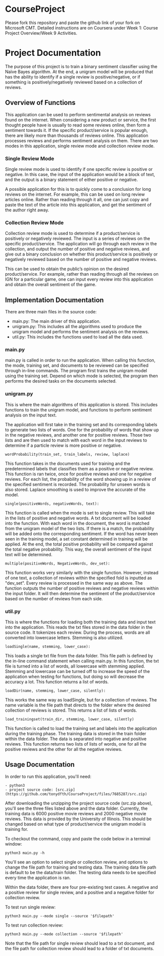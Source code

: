 # CourseProject

Please fork this repository and paste the github link of your fork on Microsoft CMT. Detailed instructions are on Coursera under Week 1: Course Project Overview/Week 9 Activities.

# Project Documentation

The purpose of this project is to train a binary sentiment classifier using the Naïve Bayes algorithm. At the end, a unigram model will be produced that has the ability to identify if a single review is positive/negative, or if something is positively/negatively reviewed based on a collection of reviews.


## Overview of Functions

This application can be used to perform sentimental analysis on reviews found on the internet. When considering a new product or service, the first thought people have is usually to read some reviews online, then form a sentiment towards it. If the specific product/service is popular enough, there are likely more than thousands of reviews online. This application processes reviews and performs sentiment analysis on them. There are two modes in this application, single review mode and collection review mode.

### Single Review Mode

Single review mode is used to identify if one specific review is positive or negative. In this case, the input of the application would be a block of text, and the output is a binary statement of either positive or negative. 

A possible application for this is to quickly come to a conclusion for long reviews on the internet. For example, this can be used on long review articles online. Rather than reading through it all, one can just copy and paste the text of the article into this application, and get the sentiment of the author right away. 

### Collection Review Mode

Collection review mode is used to determine if a product/service is positively or negatively reviewed. The input is a series of reviews on the specific product/service. The application will go through each review in the collection, and output the number of positive and negative reviews, and give out a binary conclusion on whether this product/service is positively or negatively reviewed based on the number of positive and negative reviews. 

This can be used to obtain the public’s opinion on the desired product/service. For example, rather than reading through all the reviews on IGN for a particular game, one can input every review into this application and obtain the overall sentiment of the game. 


## Implementation Documentation

There are three main files in the source code:
- main.py: The main driver of this application.
- unigram.py: This includes all the algorithms used to produce the unigram model and performs the sentiment analysis on the reviews.
- util.py: This includes the functions used to load all the data used.

### main.py

main.py is called in order to run the application. When calling this function, the mode, training set, and documents to be reviewed can be specified through in-line commands. The program first trains the unigram model using the training set. Depend on which mode is selected, the program then performs the desired tasks on the documents selected.

### unigram.py

This is where the main algorithms of this application is stored. This includes functions to train the unigram model, and functions to perform sentiment analysis on the input text.

The application will first take in the training set and its corresponding labels to generate two lists of words. One for the probability of words that show up in the negative reviews, and another one for positive reviews. Those two lists and are then used to match with each word in the input reviews to determine if a particle review is more positive or negative.

```
wordProbability(train_set, train_labels, review, laplace)
```
This function takes in the documents used for training and the predetermined labels that classifies them as a positive or negative review. This function is ran twice, once for positive reviews and one for negative reviews. For each list, the probability of the word showing up in a review of the specified sentiment is recorded. The probability for unseen words is also stored. Laplace smoothing is used to improve the accurate of the model.

```
single(positiveWords, negativeWords, text):
```
This function is called when the mode is set to single review. This will take in the lists of positive and negative words. A txt document will be loaded into the function. With each word in the document, the word is matched from the unigram model of the two lists. If there is a match, the probability will be added onto the corresponding sentiment. If the word has never been seen in the training model, a set constant determined in training will be applied. At the end, the total positive probability will be compared against the total negative probability. This way, the overall sentiment of the input text will be determined.

```
multiple(positiveWords, NegativeWords, dev_set):
```
This function works very similarly with the single function. However, instead of one text, a collection of reviews within the specified fold is inputted as "dev_set". Every review is processed in the same way as above. The function outputs the number of positive reviews and negative reviews within the input folder. It will then determine the sentiment of the product/service based on the number of reviews from each side.

### util.py

This is where the functions for loading both the training data and input text into the application. This reads the txt files stored in the data folder in the source code. It tokenizes each review. During the process, words are all converted into lowercase letters. Stemming is also utilized.

```
loadSingle(name, stemming, lower_case):
```
This loads a single txt file from the data folder. This file path is defined by the in-line command statement when calling main.py. In this function, the txt file is turned into a list of words, all lowercase with stemming applied. Stemming and lowercase can be turned off to increase the speed of the application when testing for functions, but doing so will decrease the accuracy a lot. This function returns a list of words. 

```
loadDir(name, stemming, lower_case, silently):
```
This works the same way as loadSingle, but for a collection of reviews. The name variable is the file path that directs to the folder where the desired collection of reviews is stored. This returns a list of lists of words.

```
load_trainingset(train_dir, stemming, lower_case, silently)
```
This function is called to load the training set and labels into the application during the training phase. The training data is stored in the train folder within the data folder. The data is separated into negative and positive reviews. This function returns two lists of lists of words, one for all the positive reviews and the other for all the negative reviews. 

## Usage Documentation

In order to run this application, you'll need:
```
- python3
- project source code: [src.zip](https://github.com/tonydfth/CourseProject/files/7685287/src.zip)
```

After downloading the unzipping the project source code (src.zip above), you'll see the three files listed above and the data folder. 
Currently, the training data is 6000 positive movie reviews and 2000 negative movie reviews. This data is provided by the University of Illinois. This should be changed based on what type of product/service the unigram model is training for. 

To checkout the command, copy and paste the code below in a terminal window:
```
python3 main.py -h
```
You'll see an option to select single or collection review, and options to change the file path for training and testing data. The training data file path is default to be the data/train folder. The testing data needs to be specified every time the application is ran. 

Within the data folder, there are four pre-existing test cases. A negative and a positive review for single review, and a positive and a negative folder for collection review.

To test run single review:
```
python3 main.py --mode single --source '$filepath'
```

To test run collection review:
```
python3 main.py --mode collection --source '$filepath'
```

Note that the file path for single review should lead to a txt document, and the file path for collection review should lead to a folder of txt documents. 

